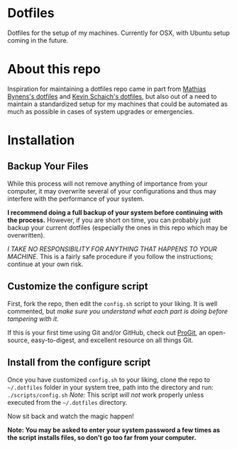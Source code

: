 # Dotfiles
Dotfiles for the setup of my machines. Currently for OSX, with Ubuntu setup coming in the future.

# About this repo
Inspiration for maintaining a dotfiles repo came in part from [Mathias Bynens's dotfiles](https://github.com/mathiasbynens/dotfiles) and [Kevin Schaich's dotfiles](https://github.com/kevinschaich/dotfiles), but also out of a need to maintain a standardized setup for my machines that could be automated as much as possible in cases of system upgrades or emergencies.

# Installation
## Backup Your Files
While this process will not remove anything of importance from your computer, it may overwrite several of your configurations and thus may interfere with the performance of your system.

**I recommend doing a full backup of your system before continuing with the process.** However, if you are short on time, you can probably just backup your current dotfiles (especially the ones in this repo which may be overwritten).

*I TAKE NO RESPONSIBILITY FOR ANYTHING THAT HAPPENS TO YOUR MACHINE.* This is a fairly safe procedure if you follow the instructions; continue at your own risk.

## Customize the configure script
First, fork the repo, then edit the `config.sh` script to your liking. It is well commented, but *make sure you understand what each part is doing before tampering with it.*

If this is your first time using Git and/or GitHub, check out [ProGit](https://progit.org), an open-source, easy-to-digest, and excellent resource on all things Git.

## Install from the configure script
Once you have customized `config.sh` to your liking, clone the repo to `~/.dotfiles` folder in your system tree, path into the directory and run:
`./scripts/config.sh`
*Note:* This script _will not_ work properly unless executed from the `~/.dotfiles` directory.

Now sit back and watch the magic happen!

**Note: You may be asked to enter your system password a few times as the script installs files, so don't go too far from your computer.**
